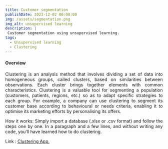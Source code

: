 ```yaml
---
title: Customer segmentation
publishDate: 2023-12-02 00:00:00
img: /assets/segmentation.png
img_alt: unsupervised learning
description: |
 Customer segmentation using unsupervised learning.
tags:
  - Unsupervised learning
  - Clustering
---
```


#### Overview

<p style="text-align: justify;">
Clustering is an analysis method that involves dividing a set of data into homogeneous groups, called clusters, based on similarities between observations. Each cluster brings together elements with common characteristics. Clustering is a valuable tool for segmenting a population (customers, patients, regions, etc.) so as to adapt specific strategies to each group. For example, a company can use clustering to segment its customer base according to behavioural or needs criteria, enabling it to optimise its marketing efforts by personalising its offers.
</p>

<p style="text-align: justify;">
How it works: Simply import a database (.xlsx or .csv format) and follow the steps one by one. In a paragraph and a few lines, and without writing any code, you'll have learned how to do clustering.
</p>

<p style="text-align: justify;">
Link : <a href="https://julienparfait.shinyapps.io/clustering/">Clustering App.</a>
</p>